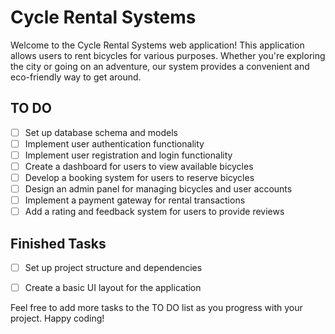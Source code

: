 # Cycle Rental Systems

Welcome to the Cycle Rental Systems web application! This application allows users to rent bicycles for various purposes. Whether you're exploring the city or going on an adventure, our system provides a convenient and eco-friendly way to get around.

## TO DO

- [ ] Set up database schema and models
- [ ] Implement user authentication functionality
- [ ] Implement user registration and login functionality
- [ ] Create a dashboard for users to view available bicycles
- [ ] Develop a booking system for users to reserve bicycles
- [ ] Design an admin panel for managing bicycles and user accounts
- [ ] Implement a payment gateway for rental transactions
- [ ] Add a rating and feedback system for users to provide reviews

## Finished Tasks

- [ ] Set up project structure and dependencies
- [ ] Create a basic UI layout for the application


Feel free to add more tasks to the TO DO list as you progress with your project. Happy coding!